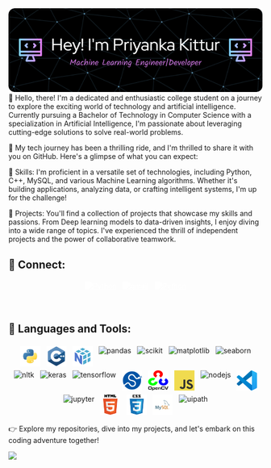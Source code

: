 <img src="https://github.com/kitturpriya/kitturpriya/blob/main/github-header-image.png">
👋 Hello, there! I'm a dedicated and enthusiastic college student on a journey to explore the exciting world of technology and artificial intelligence. Currently pursuing a Bachelor of Technology in Computer Science with a specialization in Artificial Intelligence, I'm passionate about leveraging cutting-edge solutions to solve real-world problems.


🚀 My tech journey has been a thrilling ride, and I'm thrilled to share it with you on GitHub. Here's a glimpse of what you can expect:

🧠 Skills: I'm proficient in a versatile set of technologies, including Python, C++, MySQL, and various Machine Learning algorithms. Whether it's building applications, analyzing data, or crafting intelligent systems, I'm up for the challenge!

💼 Projects: You'll find a collection of projects that showcase my skills and passions. From Deep learning models to data-driven insights, I enjoy diving into a wide range of topics. I've experienced the thrill of independent projects and the power of collaborative teamwork.

## 🔗 Connect:


<p align="center">
 <a href="https://www.linkedin.com/in/priyanka-kittur-a15379206/" target="_blank" rel="noopener noreferrer"> <img src="https://cdn1.iconfinder.com/data/icons/logotypes/32/circle-linkedin-512.png" alt="Python" height="40" style="vertical-align: top; margin: 4px; filter: brightness(0) invert(1);"></a>
 <a href="mailto:priyankakittur557@gmail.com"> <img src="https://mailmeteor.com/logos/assets/PNG/Gmail_Logo_512px.png" alt="gmail" height="25" style="vertical-align: top; margin: 4px; filter: brightness(0) invert(1);"></a>
  <a href="https://www.hackerrank.com/priyankakittur51" target="_blank" rel="noopener noreferrer"> <img src="https://cdn4.iconfinder.com/data/icons/logos-and-brands/512/160_Hackerrank_logo_logos-512.png" alt="Python" height="40" style="vertical-align: top; margin: 4px; filter: brightness(0) invert(1);"> </a>
</p>

<br />

## 🧰 Languages and Tools:
<p align="center">
<img src="https://raw.githubusercontent.com/github/explore/80688e429a7d4ef2fca1e82350fe8e3517d3494d/topics/python/python.png" alt="Python" height="40" style="vertical-align:top; margin:4px">
 <img src="https://raw.githubusercontent.com/github/explore/80688e429a7d4ef2fca1e82350fe8e3517d3494d/topics/cpp/cpp.png" alt="cpp" height="40" style="vertical-align:top; margin:4px">
 <img src="https://raw.githubusercontent.com/github/explore/d530d6a3a171a53f7b8eb4e9e005136e7ebd898f/topics/numpy/numpy.png" alt="numpy" height="40" style="vertical-align:top; margin:4px">
 <img src="https://camo.githubusercontent.com/981d48e57e23a4907cebc4eb481799b5882595ea978261f22a3e131dcd6ebee6/68747470733a2f2f70616e6461732e7079646174612e6f72672f7374617469632f696d672f70616e6461732e737667" alt="pandas" height="40" style="vertical-align:top; margin:4px">
 <img src="https://raw.githubusercontent.com/scikit-learn/scikit-learn/main/doc/logos/scikit-learn-logo.png" alt="scikit" height="40" style="vertical-align:top; margin:4px">
 <img src="https://camo.githubusercontent.com/109927a15915074d15313889468aa9aa688de3b9e38cc4359a01f665d351114e/68747470733a2f2f6d6174706c6f746c69622e6f72672f5f7374617469632f6c6f676f322e737667" alt="matplotlib" height="40" style="vertical-align:top; margin:4px">
 <img src="https://raw.githubusercontent.com/mwaskom/seaborn/master/doc/_static/logo-wide-lightbg.svg" alt="seaborn" height="40" style="vertical-align:top; margin:4px">
 <img src="https://avatars.githubusercontent.com/u/124114?s=200&v=4" alt="nltk" height="40" style="vertical-align:top; margin:4px">
 <img src="https://camo.githubusercontent.com/906e661107a3bc03104ca5d88336d1f4b0e80fdcac65efaf7904041d371c747f/68747470733a2f2f73332e616d617a6f6e6177732e636f6d2f6b657261732e696f2f696d672f6b657261732d6c6f676f2d323031382d6c617267652d313230302e706e67" alt="keras" height="40" style="vertical-align:top; margin:4px">
  <img src="https://camo.githubusercontent.com/aeb4f612bd9b40d81c62fcbebd6db44a5d4344b8b962be0138817e18c9c06963/68747470733a2f2f7777772e74656e736f72666c6f772e6f72672f696d616765732f74665f6c6f676f5f686f72697a6f6e74616c2e706e67" alt="tensorflow" height="40" style="vertical-align:top; margin:4px">
 <img src="https://raw.githubusercontent.com/scipy/scipy/main/doc/source/_static/logo.svg" alt="scipy" height="40" style="vertical-align:top; margin:4px">
 <img src="https://raw.githubusercontent.com/github/explore/80688e429a7d4ef2fca1e82350fe8e3517d3494d/topics/opencv/opencv.png" alt="opencv" height="40" style="vertical-align:top; margin:4px">
<img src="https://raw.githubusercontent.com/github/explore/80688e429a7d4ef2fca1e82350fe8e3517d3494d/topics/javascript/javascript.png" alt="Javascript" height="40" style="vertical-align:top; margin:4px">
 <img src="https://nodejs.org/static/images/logo.svg" alt="nodejs" height="40" style="vertical-align:top; margin:4px">
<img src="https://raw.githubusercontent.com/github/explore/80688e429a7d4ef2fca1e82350fe8e3517d3494d/topics/visual-studio-code/visual-studio-code.png" alt="VS Code" height="40" style="vertical-align:top; margin:4px">
 <img src="https://docs.jupyter.org/en/latest/_static/jupyter.svg" alt="jupyter" height="40" style="vertical-align:top; margin:4px">
 <img src="https://raw.githubusercontent.com/github/explore/80688e429a7d4ef2fca1e82350fe8e3517d3494d/topics/html/html.png" alt="html" height="40" style="vertical-align:top; margin:4px">
 <img src="https://raw.githubusercontent.com/github/explore/80688e429a7d4ef2fca1e82350fe8e3517d3494d/topics/css/css.png" alt="css" height="40" style="vertical-align:top; margin:4px">
 <img src="https://raw.githubusercontent.com/github/explore/80688e429a7d4ef2fca1e82350fe8e3517d3494d/topics/mysql/mysql.png" alt="mysql" height="40" style="vertical-align:top; margin:4px">
 <img src="https://upload.wikimedia.org/wikipedia/en/thumb/8/80/UiPath_2019_Corporate_Logo.png/330px-UiPath_2019_Corporate_Logo.png" alt="uipath" height="40" style="vertical-align:top; margin:4px">
 
 
</p>

👉 Explore my repositories, dive into my projects, and let's embark on this coding adventure together!

<div>
<a href="https://github-readme-stats.vercel.app/api/top-langs/?username=CharalambosIoannou&hide=php&theme=tokyonight">
  <img align="left" src="https://github-readme-stats.vercel.app/api/top-langs/?username=kitturpriya&hide=php&theme=holi" />
</a>
</div>

 
